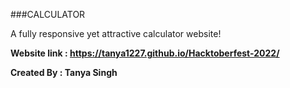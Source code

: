 ###CALCULATOR

A fully responsive yet attractive calculator website!

**Website link : https://tanya1227.github.io/Hacktoberfest-2022/**

**Created By : Tanya Singh**
